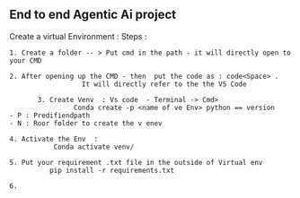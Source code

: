 ## End to end Agentic  Ai project 


Create a virtual Environment : 
Steps : 

	1. Create a folder -- > Put cmd in the path - it will directly open to your CMD 

	2. After opening up the CMD - then  put the code as : code<Space> . 
                      It will directly refer to the the VS Code 

           3. Create Venv  : Vs code  - Terminal -> Cmd> 
                    Conda create -p <name of ve Env> python == version 
	- P : Predifiendpath 
	- N : Roor folder to create the v enev 

	4. Activate the Env  : 
               Conda activate venv/ 

	5. Put your requirement .txt file in the outside of Virtual env 
              pip install -r requirements.txt

    6.
